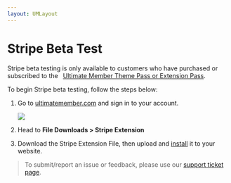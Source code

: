 ```yaml
---
layout: UMLayout
---
```

# Stripe Beta Test
<p>
	Stripe beta testing is only available to customers who have purchased or subscribed to the
	<strong> </strong> <a href="https://ultimatemember.com/pricing/">Ultimate Member Theme Pass or Extension Pass</a>.</p><p>
	To begin Stripe beta testing, follow the steps below:</p><ol>
	
<li>Go to <a href="http://ultimatemember.com/">ultimatemember.com</a> and sign in to your account.<br>
	
<p>
		<img class="noBdr" src="https://s3.amazonaws.com/helpscout.net/docs/assets/561c96629033600a7a36d662/images/65111ea0638c3422caf9cc65/file-1zRRYgXppW.png">
	</p></li>	
<li>
	
<p>
		Head to 
		<strong>File Downloads > Stripe Extension</strong>
	</p></li>	
<li>
	
<p>
		Download the Stripe Extension File, then upload and 
		<a href="https://ultimatemember.github.io/docs-v3/um-stripe/article/27-installing-an-extension">install</a> it to your website.<br>
	</p></li></ol><p>

> To submit/report an issue or feedback, please use our [support ticket page](http://ultimatemember.com/support/ticket/).</p>
